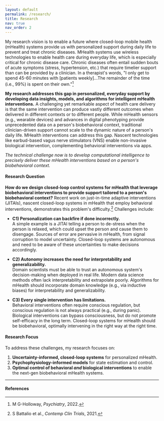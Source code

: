 ```yaml
---
layout: default
permalink: /research/
title: Research
nav: true
nav_order: 2
---
```


My research vision is to enable a future where closed-loop mobile health (mHealth) systems provide us with personalized support during daily life to prevent and treat chronic diseases. MHealth systems use wireless technologies to enable health care during everyday life, which is especially critical for chronic disease care. Chronic diseases often entail sudden bouts of acute symptoms (stress, hypertension, etc.) that require timelier support than can be provided by a clinician. In a therapist's words, "I only get to spend 45-60 minutes with [patients weekly]…The remainder of the time (i.e., 99%) is spent on their own."[^1]

**My research addresses this gap in personalized, everyday support by developing data insights, models, and algorithms for intelligent mHealth interventions.** A challenging yet remarkable aspect of health care delivery is that the same intervention can produce vastly different outcomes when delivered in different contexts or to different people. While mHealth sensors (e.g., wearable devices) and advances in digital phenotyping provide unprecedented data on a person's biobehavioral context, traditional clinician-driven support cannot scale to the dynamic nature of a person's daily life. MHealth interventions can address this gap. Nascent technologies like earbud-based vagus nerve stimulators (VNS) enable non-invasive biological intervention, complementing behavioral interventions via apps. 
 
*The technical challenge now is to develop computational intelligence to precisely deliver these mHealth interventions based on a person's biobehavioral context.*

#### Research Question
**How do we design closed-loop control systems for mHealth that leverage biobehavioral interventions to provide support tailored to a person's biobehavioral context?** Recent work on just-in-time adaptive interventions (JITAIs), nascent closed-loop systems in mHealth that employ behavioral interventions, demonstrates this problem's difficulty.[^2] Challenges include:

- **C1) Personalization can backfire if done incorrectly.**  
  A simple example is a JITAI telling a person to de-stress when the person is relaxed, which could upset the person and cause them to disengage. Sources of error are pervasive in mHealth, from signal corruption to model uncertainty. Closed-loop systems are autonomous and need to be aware of these uncertainties to make decisions accordingly.

- **C2) Autonomy increases the need for interpretability and generalizability.**  
  Domain scientists must be able to trust an autonomous system's decision-making when deployed in real life. Modern data science methods often lack interpretability and extrapolate poorly. Algorithms for mHealth should incorporate domain knowledge (e.g., via inductive biases) for interpretability and generalizability.

- **C3) Every single intervention has limitations.**  
  Behavioral interventions often require conscious regulation, but conscious regulation is not always practical (e.g., during panic). Biological interventions can bypass consciousness, but do not promote self-efficacy in the long term. Closed-loop systems for mHealth should be biobehavioral, optimally intervening in the right way at the right time.

#### Research Focus
To address these challenges, my research focuses on:

1. **Uncertainty-informed, closed-loop systems** for personalized mHealth.  
2. **Psychophysiology-informed models** for state estimation and control.  
3. **Optimal control of behavioral *and* biological interventions** to enable the next-gen biobehavioral mHealth systems.

---

#### References
[^1]: M G-Holloway, *Psychiatry*, 2022.  
[^2]: S Battalio et al., *Contemp Clin Trials*, 2021.
